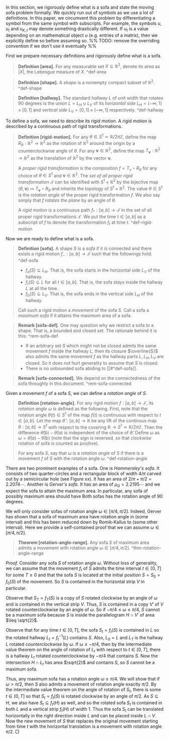 In this section, we rigorously define what is a sofa and state the moving sofa problem formally. 
We quickly run out of symbols as we use a lot of definitions. In this paper, we circumvent this problem by differentiating a symbol from the same symbol with subscripts. For example, the symbols $u$, $u_t$ and $u_{K, t}$ may denote something drastically different. If $u_t$ is a value depending on an mathematical object $u$ (e.g. entries of a matrix), then we explicitly define so before assuming so.
%% TODO: remove the overriding convention if we don't use it eventually %%

First we prepare necessary definitions and rigorously define what is a sofa.

> __Definition [area].__ For any measurable set $X \subseteq \mathbb{R}^2$, denote its _area_ as $|X|$, the Lebesgue measure of $X$. ^def-area

> __Definition [shape].__ A _shape_ is a nonempty compact subset of $\mathbb{R}^2$. ^def-shape

> __Definition [hallway].__ The standard _hallway_ $L$ of unit width that rotates 90 degrees is the union $L = L_H \cup L_V$ of its _horizontal side_ $L_H = (-\infty, 1] \times [0, 1]$ and _vertical side_ $L_V = [0, 1] \times (-\infty, 1]$ respectively. ^def-hallway

To define a sofa, we need to describe its rigid motion. A rigid motion is described by a continuous path of rigid transformations.

> __Definition [rigid-motion].__ For any $\theta \in S^1 \simeq \mathbb{R}/2\pi\mathbb{Z}$, define the map $R_\theta : \mathbb{R}^2 \to \mathbb{R}^2$ as the rotation of $\mathbb{R}^2$ around the origin by a counterclockwise angle of $\theta$. For any $\mathbf{v} \in \mathbb{R}^2$, define the map $T_\mathbf{v} : \mathbb{R}^2 \to \mathbb{R}^2$ as the translation of $\mathbb{R}^2$ by the vector $\mathbf{v}$.
> 
> A _proper rigid transformation_ is the composition $f = T_v \circ R_\theta$ for any choice of $\theta \in S^1$ and $\mathbf{v} \in \mathbb{R}^2$. The _set of all proper rigid transformation_ $\mathcal{T}$ can be identified with $S^1 \times \mathbb{R}^2$ by the bijective map $(\theta, \mathbf{v}) \mapsto T_\mathbf{v} \circ R_\theta$ and inherits the topology of $S^1 \times \mathbb{R}^2$. The value $\theta \in S^1$ is the _rotation angle_ of the proper rigid transformation $f$. We also say simply that $f$ _rotates the plane_ by an angle of $\theta$.
> 
> A _rigid motion_ is a continuous path $f_* : [a, b] \to \mathcal{T}$ in the set of all proper rigid transformations $\mathcal{T}$. We put the time $t \in [a, b]$ as a subscript of $f$ to denote the transformation $f_t$ at time $t$. ^def-rigid-motion

Now we are ready to define what is a sofa.

> __Definition [sofa].__ A shape $S$ is a _sofa_ if it is connected and there exists a rigid motion $f_- : [a, b] \to \mathcal{T}$ such that the followings hold. ^def-sofa
> 
> - $f_a(S) \subseteq L_H$. That is, the sofa starts in the horizontal side $L_V$ of the hallway.
> - $f_t(S) \subseteq L$ for all $t \in [a, b]$. That is, the sofa stays inside the hallway $L$ at all the time.
> - $f_b(S) \subseteq L_V$. That is, the sofa ends in the vertical side $L_H$ of the hallway.
>   
> Call such a rigid motion a _movement_ of the sofa $S$. Call a sofa a _maximum sofa_ if it attains the maximum area of a sofa.

> __Remark [sofa-def].__ One may question why we restrict a sofa to a shape. That is, a bounded and closed set. The rationale behind it is this: ^rem-sofa-def
> 
> - If an arbitrary set $S$ which might not be closed admits the same movement $f$ inside the hallway $L$, then its closure $\overline{S}$ also admits the same movement $f$ as the hallway parts $L, L_H, L_V$ are closed. So it does not hurt generality to assume that $S$ is closed.
> - There is no unbounded sofa abiding to [[#^def-sofa]].

> __Remark [sofa-connected].__ We depend on the connectedness of the sofa throughly in this document. ^rem-sofa-connected

Given a movement $f$ of a sofa $S$, we can define a _rotation angle_ of $S$.

> __Definition [rotation-angle].__ For any rigid motion $f : [a, b] \to \mathcal{T}$, its _rotation angle_ $\omega$ is defined as the following. First, note that the rotation angle $\theta(t) \in S^1$ of the map $f(t)$ is continuous with respect to $t \in [a, b]$. Let the map $\hat{\theta} : [a, b] \to \mathbb{R}$ be any lift of the continous map $\theta : [a, b] \to S^1$ with respect to the covering $\mathbb{R} \to S^1 \simeq \mathbb{R}/2\pi\mathbb{Z}$. Then the difference $\hat{\theta}(b) - \hat{\theta}(a)$ is independent of the choice of $\hat{\theta}$. Define $\omega$ as $\omega = \hat{\theta}(a) - \hat{\theta}(b)$ (note that the sign is reversed, so that _clockwise_ rotation of sofa is counted as positive).
> 
> For any sofa $S$, say that $\omega$ is a _rotation angle_ of $S$ if there is a movement $f$ of $S$ with the rotation angle $\omega$. ^def-rotation-angle

There are two prominent examples of a sofa. One is _Hammersley's sofa_. It consists of two quarter-circles and a rectangular block of width $4/\pi$ carved out by a semicircular hole (see Figure xx). It has an area of $2/\pi+\pi/2 = 2.2074\cdots$. Another is _Gerver's sofa_. It has an area of $\mu_G = 2.2195\cdots$ and we expect the sofa to attain the maximum area. In particular, any sofa of possibly maximum area should have  Both sofas has the rotation angle of $90$ degrees.

We will only consider sofas of rotation angle $\omega \in [\pi/4, \pi/2]$. Indeed, Gerver has shown that a sofa of maximum area have rotation angle in (some interval) and this has been reduced down by Romik-Kallus to (some other interval). Here we provide a self-contained proof that we can assume $\omega \in [\pi/4, \pi/2]$.

> __Theorem [rotation-angle-range].__ Any sofa $S$ of maximum area admits a movement with rotation angle $\omega \in [\pi/4, \pi/2]$. ^thm-rotation-angle-range

_Proof._ Consider any sofa $S$ of rotation angle $\omega$. Without loss of generality, we can assume that the movement $f_t$ of $S$ admits the time interval $t \in [0, T]$ for some $T \geq 0$ and that the sofa $S$ is located at the initial position $S = S_0 = f_0(S)$ of the movement. So $S$ is contained in the horizontal strip $V$ in particular. 

Observe that $S_T = f_T(S)$ is a copy of $S$ rotated clockwise by an angle of $\omega$ and is contained in the vertical strip $V$. Thus, $S$ is contained in a copy $V'$ of $V$ rotated counterclockwise by an angle of $\omega$. So if $-\pi/4 \leq \omega \leq \pi/4$, $S$ cannot be a maximum sofa because $S$ is inside the parallelogram $H \cap V'$ of area $\leq \sqrt{2}$. 

Observe that for any time $t \in [0, T]$, the sofa $S_t = f_t(S)$ is contained in $L$ so the rotated hallway $L_t = f_t^{-1}(L)$ contains $S$. Also, $L_0 = L$ and $L_T$ is the hallway $L$ rotated _counterclockwise_ by $\omega$. If $\omega \leq - \pi/4$, then by the intermediate value theorem on the angle of rotation of $L_t$ with respect to $t \in [0, T]$, there is a hallway $L_t$ rotated counterclockwise by $-\pi/4$ that contains $S$. Now the intersection $H \cap L_t$ has area $\sqrt{2}$ and contains $S$, so $S$ cannot be a maximum sofa.

Thus, any maximum sofa has a rotation angle $\omega \geq \pi/4$. We will show that if $\omega > \pi/2$, then $S$ also admits a movement of rotation angle exactly $\pi/2$. By the intermediate value theorem on the angle of rotation of $S_t$, there is some $t \in [0, T]$ so that $S_t = f_t(S)$ is rotated clockwise by an angle of $\pi/2$. As $S \subseteq H$, we also have $S_t \subseteq f_t(H)$ as well, and so the rotated sofa $S_t$ is contained in both $L$ and a vertical strip $f_t(H)$ of width 1. Thus the sofa $S_t$ can be translated horizontally in the right direction inside $L$ and can be placed inside $L \cap V$. Now the new movement of $S$ that replaces the original movement starting from time $t$ with the horizontal translation is a movement with rotation angle $\pi/2$. □

